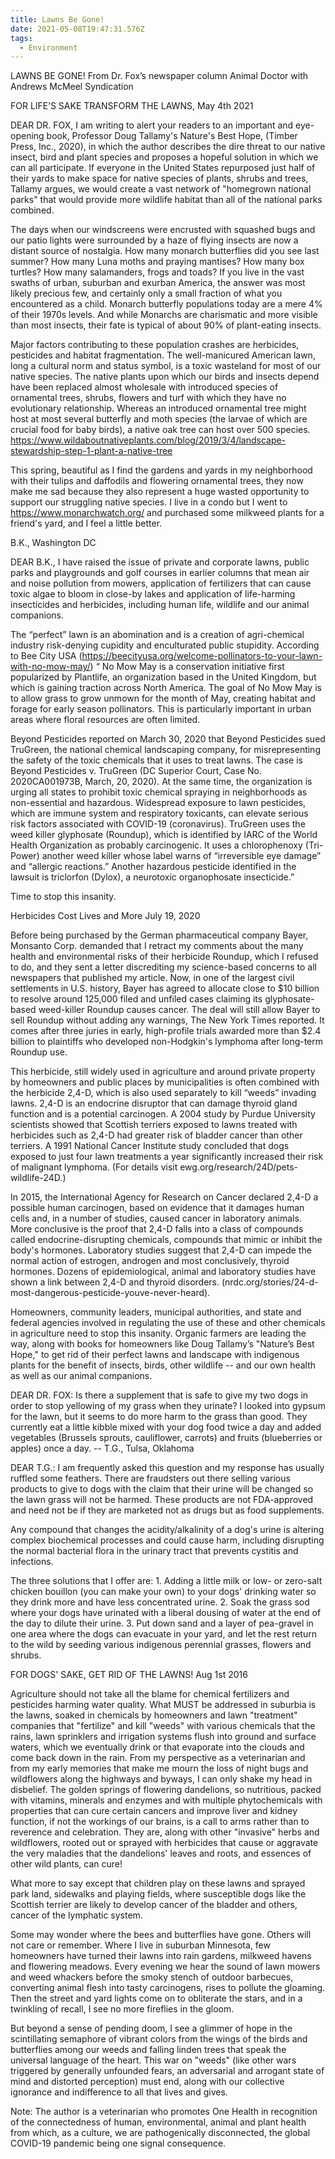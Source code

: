 ```yaml
---
title: Lawns Be Gone!
date: 2021-05-08T19:47:31.576Z
tags:
  - Environment
---
```

LAWNS BE GONE!
From Dr. Fox’s newspaper column Animal Doctor with Andrews McMeel Syndication


FOR LIFE’S SAKE TRANSFORM THE LAWNS, May 4th 2021



DEAR DR. FOX, I am writing to alert your readers to an important and eye-opening book, Professor Doug Tallamy's Nature's Best Hope, (Timber Press, Inc., 2020), in which the author describes the dire threat to our native insect, bird and plant species and proposes a hopeful solution in which we can all participate. If everyone in the United States repurposed just half of their yards to make space for native species of plants, shrubs and trees, Tallamy argues, we would create a vast network of "homegrown national parks" that would provide more wildlife habitat than all of the national parks combined.


The days when our windscreens were encrusted with squashed bugs and our patio lights were surrounded by a haze of flying insects are now a distant source of nostalgia. How many monarch butterflies did you see last summer? How many Luna moths and praying mantises? How many box turtles? How many salamanders, frogs and toads? If you live in the vast swaths of urban, suburban and exurban America, the answer was most likely precious few, and certainly only a small fraction of what you encountered as a child. Monarch butterfly populations today are a mere 4% of their 1970s levels. And while Monarchs are charismatic and more visible than most insects, their fate is typical of about 90% of plant-eating insects.


Major factors contributing to these population crashes are herbicides, pesticides and habitat fragmentation. The well-manicured American lawn, long a cultural norm and status symbol, is a toxic wasteland for most of our native species. The native plants upon which our birds and insects depend have been replaced almost wholesale with introduced species of ornamental trees, shrubs, flowers and turf with which they have no evolutionary relationship. Whereas an introduced ornamental tree might host at most several butterfly and moth species (the larvae of which are crucial food for baby birds), a native oak tree can host over 500 species. https://www.wildaboutnativeplants.com/blog/2019/3/4/landscape-stewardship-step-1-plant-a-native-tree 


This spring, beautiful as I find the gardens and yards in my neighborhood with their tulips and daffodils and flowering ornamental trees, they now make me sad because they also represent a huge wasted opportunity to support our struggling native species. I live in a condo but I went to https://www.monarchwatch.org/ and purchased some milkweed plants for a friend's yard, and I feel a little better.

B.K., Washington DC


DEAR B.K., I have raised the issue of private and corporate lawns, public parks and playgrounds and golf courses in earlier columns that mean air and noise pollution from mowers, application of fertilizers that can cause toxic algae to bloom in close-by lakes and application of life-harming insecticides and herbicides, including human life, wildlife and our animal companions.

 The “perfect” lawn is an abomination and is a creation of  agri-chemical industry risk-denying cupidity and enculturated public stupidity.
According to Bee City USA (https://beecityusa.org/welcome-pollinators-to-your-lawn-with-no-mow-may/) “ No Mow May is a conservation initiative first popularized by Plantlife, an organization based in the United Kingdom, but which is gaining traction across North America. The goal of No Mow May is to allow grass to grow unmown for the month of May, creating habitat and forage for early season pollinators. This is particularly important in urban areas where floral resources are often limited. 


Beyond Pesticides reported on March 30, 2020 that Beyond Pesticides sued TruGreen, the national chemical landscaping company, for misrepresenting the safety of the toxic chemicals that it uses to treat lawns. The case is Beyond Pesticides v. TruGreen (DC Superior Court, Case No. 2020CA001973B, March, 20, 2020). At the same time, the organization is urging all states to prohibit toxic chemical spraying in neighborhoods as non-essential and hazardous. Widespread exposure to lawn pesticides, which are immune system and respiratory toxicants, can elevate serious risk factors associated with COVID-19 (coronavirus). TruGreen uses the weed killer glyphosate (Roundup), which is identified by IARC of the World Health Organization as probably carcinogenic. It uses a chlorophenoxy (Tri-Power) another weed killer whose label warns of “irreversible eye damage” and “allergic reactions.” Another hazardous pesticide identified in the lawsuit is triclorfon (Dylox), a neurotoxic organophosate insecticide.”


Time to stop this insanity.


Herbicides Cost Lives and More  July 19, 2020



Before being purchased by the German pharmaceutical company Bayer, Monsanto Corp. demanded that I retract my comments about the many health and environmental risks of their herbicide Roundup, which I refused to do, and they sent a letter discrediting my science-based concerns to all newspapers that published my article. Now, in one of the largest civil settlements in U.S. history, Bayer has agreed to allocate close to $10 billion to resolve around 125,000 filed and unfiled cases claiming its glyphosate-based weed-killer Roundup causes cancer. The deal will still allow Bayer to sell Roundup without adding any warnings, The New York Times reported. It comes after three juries in early, high-profile trials awarded more than $2.4 billion to plaintiffs who developed non-Hodgkin's lymphoma after long-term Roundup use.


This herbicide, still widely used in agriculture and around private property by homeowners and public places by municipalities is often combined with the herbicide 2,4-D, which is also used separately to kill “weeds” invading lawns. 2,4-D is an endocrine disruptor that can damage thyroid gland function and is a potential carcinogen. A 2004 study by Purdue University scientists showed that Scottish terriers exposed to lawns treated with herbicides such as 2,4-D had greater risk of bladder cancer than other terriers. A 1991 National Cancer Institute study concluded that dogs exposed to just four lawn treatments a year significantly increased their risk of malignant lymphoma. (For details visit ewg.org/research/24D/pets-wildlife-24D.)


In 2015, the International Agency for Research on Cancer declared 2,4-D a possible human carcinogen, based on evidence that it damages human cells and, in a number of studies, caused cancer in laboratory animals. More conclusive is the proof that 2,4-D falls into a class of compounds called endocrine-disrupting chemicals, compounds that mimic or inhibit the body's hormones. Laboratory studies suggest that 2,4-D can impede the normal action of estrogen, androgen and most conclusively, thyroid hormones. Dozens of epidemiological, animal and laboratory studies have shown a link between 2,4-D and thyroid disorders. (nrdc.org/stories/24-d-most-dangerous-pesticide-youve-never-heard).


Homeowners, community leaders, municipal authorities, and state and federal agencies involved in regulating the use of these and other chemicals in agriculture need to stop this insanity. Organic farmers are leading the way, along with books for homeowners like Doug Tallamy’s "Nature’s Best Hope," to get rid of their perfect lawns and landscape with indigenous plants for the benefit of insects, birds, other wildlife -- and our own health as well as our animal companions.


DEAR DR. FOX: Is there a supplement that is safe to give my two dogs in order to stop yellowing of my grass when they urinate? I looked into gypsum for the lawn, but it seems to do more harm to the grass than good. They currently eat a little kibble mixed with your dog food twice a day and added vegetables (Brussels sprouts, cauliflower, carrots) and fruits (blueberries or apples) once a day. -- T.G., Tulsa, Oklahoma


DEAR T.G.: I am frequently asked this question and my response has usually ruffled some feathers. There are fraudsters out there selling various products to give to dogs with the claim that their urine will be changed so the lawn grass will not be harmed. These products are not FDA-approved and need not be if they are marketed not as drugs but as food supplements.


Any compound that changes the acidity/alkalinity of a dog's urine is altering complex biochemical processes and could cause harm, including disrupting the normal bacterial flora in the urinary tract that prevents cystitis and infections.


The three solutions that I offer are: 1. Adding a little milk or low- or zero-salt chicken bouillon (you can make your own) to your dogs' drinking water so they drink more and have less concentrated urine. 2. Soak the grass sod where your dogs have urinated with a liberal dousing of water at the end of the day to dilute their urine. 3. Put down sand and a layer of pea-gravel in one area where the dogs can evacuate in your yard, and let the rest return to the wild by seeding various indigenous perennial grasses, flowers and shrubs.

FOR DOGS' SAKE, GET RID OF THE LAWNS! Aug 1st 2016

Agriculture should not take all the blame for chemical fertilizers and pesticides harming water quality. What MUST be addressed in suburbia is the lawns, soaked in chemicals by homeowners and lawn "treatment" companies that "fertilize" and kill "weeds" with various chemicals that the rains, lawn sprinklers and irrigation systems flush into ground and surface waters, which we eventually drink or that evaporate into the clouds and come back down in the rain.
From my perspective as a veterinarian and from my early memories that make me mourn the loss of night bugs and wildflowers along the highways and byways, I can only shake my head in disbelief. The golden springs of flowering dandelions, so nutritious, packed with vitamins, minerals and enzymes and with multiple phytochemicals with properties that can cure certain cancers and improve liver and kidney function, if not the workings of our brains, is a call to arms rather than to reverence and celebration. They are, along with other "invasive" herbs and wildflowers, rooted out or sprayed with herbicides that cause or aggravate the very maladies that the dandelions' leaves and roots, and essences of other wild plants, can cure!


What more to say except that children play on these lawns and sprayed park land, sidewalks and playing fields, where susceptible dogs like the Scottish terrier are likely to develop cancer of the bladder and others, cancer of the lymphatic system.


Some may wonder where the bees and butterflies have gone. Others will not care or remember. Where I live in suburban Minnesota, few homeowners have turned their lawns into rain gardens, milkweed havens and flowering meadows. Every evening we hear the sound of lawn mowers and weed whackers before the smoky stench of outdoor barbecues, converting animal flesh into tasty carcinogens, rises to pollute the gloaming. Then the street and yard lights come on to obliterate the stars, and in a twinkling of recall, I see no more fireflies in the gloom.


But beyond a sense of pending doom, I see a glimmer of hope in the scintillating semaphore of vibrant colors from the wings of the birds and butterflies among our weeds and falling linden trees that speak the universal language of the heart. This war on "weeds" (like other wars triggered by generally unfounded fears, an adversarial and arrogant state of mind and distorted perception) must end, along with our collective ignorance and indifference to all that lives and gives.

Note: The author is a veterinarian who promotes One Health in recognition of the connectedness of human, environmental, animal and plant health from which, as a culture, we are pathogenically disconnected, the global COVID-19 pandemic being one signal consequence.


